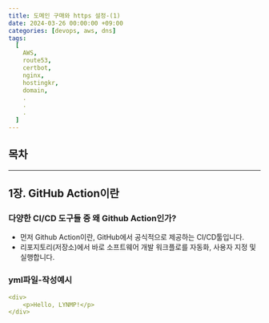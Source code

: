 ```yaml
---
title: 도메인 구매와 https 설정-(1)
date: 2024-03-26 00:00:00 +09:00
categories: [devops, aws, dns]
tags:
  [
    AWS,
    route53,
    certbot,
    nginx,
    hostingkr,
    domain,
    .
    .
    .
  ]
---
```

## 목차


<!-- - [목차](#목차)
- [1장. 도메인이란?](#1장-도메인이란?)
  - [hostingkr](#hostingkr에서-dns-구매)
  - [aws-route53설정](#aws-route53-설정)
    -->


---

## 1장. GitHub Action이란

### 다양한 CI/CD 도구들 중 왜 Github Action인가?

* 먼저 Github Action이란, GitHub에서 공식적으로 제공하는 CI/CD툴입니다.
* 리포지토리(저장소)에서 바로 소프트웨어 개발 워크플로를 자동화, 사용자 지정 및 실행합니다.

### yml파일-작성예시

```yml:test.yml
<div>
    <p>Hello, LYNMP!</p>
</div>

```